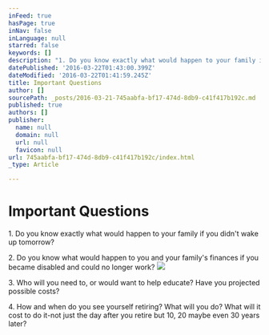 ```yaml
---
inFeed: true
hasPage: true
inNav: false
inLanguage: null
starred: false
keywords: []
description: "1. Do you know exactly what would happen to your family if you didn't wake up tomorrow?"
datePublished: '2016-03-22T01:43:00.399Z'
dateModified: '2016-03-22T01:41:59.245Z'
title: Important Questions
author: []
sourcePath: _posts/2016-03-21-745aabfa-bf17-474d-8db9-c41f417b192c.md
published: true
authors: []
publisher:
  name: null
  domain: null
  url: null
  favicon: null
url: 745aabfa-bf17-474d-8db9-c41f417b192c/index.html
_type: Article

---
```

# Important Questions

1\. Do you know exactly what would happen to your family if you didn't wake up tomorrow?

2\. Do you know what would happen to you and your family's finances if you became disabled and could no longer work?
![](https://s3-us-west-2.amazonaws.com/the-grid-img/p/e4e02255793951355fa8f1ca65e10787895c6836.jpg)

3\. Who will you need to, or would want to help educate? Have you projected possible costs?

4\. How and when do you see yourself retiring? What will you do? What will it cost to do it-not just the day after you retire but 10, 20 maybe even 30 years later?